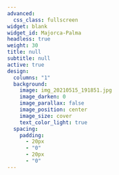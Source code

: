 ```yaml
---
advanced:
  css_class: fullscreen
widget: blank
widget_id: Majorca-Palma
headless: true
weight: 30
title: null
subtitle: null
active: true
design:
  columns: "1"
  background:
    image: img_20210515_191851.jpg
    image_darken: 0
    image_parallax: false
    image_position: center
    image_size: cover
    text_color_light: true
  spacing:
    padding:
      - 20px
      - "0"
      - 20px
      - "0"
---
```

